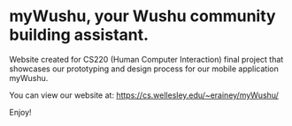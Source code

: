 # myWushu, your Wushu community building assistant. 
Website created for CS220 (Human Computer Interaction) final project that showcases our prototyping and design process for our mobile application myWushu.

You can view our website at: https://cs.wellesley.edu/~erainey/myWushu/

Enjoy!
